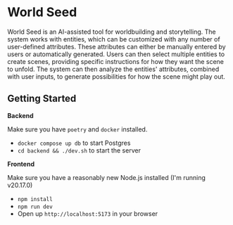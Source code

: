 # World Seed

World Seed is an AI-assisted tool for worldbuilding and storytelling. The system works with entities, which can be customized with any number of user-defined attributes. These attributes can either be manually entered by users or automatically generated. Users can then select multiple entities to create scenes, providing specific instructions for how they want the scene to unfold. The system can then analyze the entities' attributes, combined with user inputs, to generate possibilities for how the scene might play out.

## Getting Started

**Backend**

Make sure you have `poetry` and `docker` installed.

- `docker compose up db` to start Postgres
- `cd backend && ./dev.sh` to start the server

**Frontend**

Make sure you have a reasonably new Node.js installed (I'm running v20.17.0)

- `npm install`
- `npm run dev`
- Open up `http://localhost:5173` in your browser
